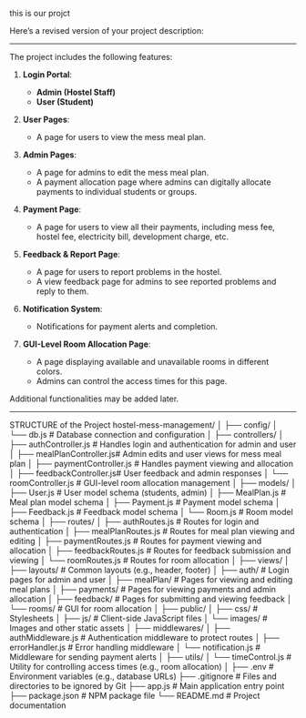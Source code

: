 this is our projct

Here’s a revised version of your project description:

---

The project includes the following features:

1. **Login Portal**:
   - **Admin (Hostel Staff)**
   - **User (Student)**

2. **User Pages**:
   - A page for users to view the mess meal plan.

3. **Admin Pages**:
   - A page for admins to edit the mess meal plan.
   - A payment allocation page where admins can digitally allocate payments to individual students or groups.

4. **Payment Page**:
   - A page for users to view all their payments, including mess fee, hostel fee, electricity bill, development charge, etc.

5. **Feedback & Report Page**:
   - A page for users to report problems in the hostel.
   - A view feedback page for admins to see reported problems and reply to them.

6. **Notification System**:
   - Notifications for payment alerts and completion.

7. **GUI-Level Room Allocation Page**:
   - A page displaying available and unavailable rooms in different colors.
   - Admins can control the access times for this page.

Additional functionalities may be added later.

---

STRUCTURE of the Project
hostel-mess-management/
│
├── config/
│   └── db.js                # Database connection and configuration
│
├── controllers/
│   ├── authController.js    # Handles login and authentication for admin and user
│   ├── mealPlanController.js# Admin edits and user views for mess meal plan
│   ├── paymentController.js # Handles payment viewing and allocation
│   ├── feedbackController.js# User feedback and admin responses
│   └── roomController.js    # GUI-level room allocation management
│
├── models/
│   ├── User.js              # User model schema (students, admin)
│   ├── MealPlan.js          # Meal plan model schema
│   ├── Payment.js           # Payment model schema
│   ├── Feedback.js          # Feedback model schema
│   └── Room.js              # Room model schema
│
├── routes/
│   ├── authRoutes.js        # Routes for login and authentication
│   ├── mealPlanRoutes.js    # Routes for meal plan viewing and editing
│   ├── paymentRoutes.js     # Routes for payment viewing and allocation
│   ├── feedbackRoutes.js    # Routes for feedback submission and viewing
│   └── roomRoutes.js        # Routes for room allocation
│
├── views/
│   ├── layouts/             # Common layouts (e.g., header, footer)
│   ├── auth/                # Login pages for admin and user
│   ├── mealPlan/            # Pages for viewing and editing meal plans
│   ├── payments/            # Pages for viewing payments and admin allocation
│   ├── feedback/            # Pages for submitting and viewing feedback
│   └── rooms/               # GUI for room allocation
│
├── public/
│   ├── css/                 # Stylesheets
│   ├── js/                  # Client-side JavaScript files
│   └── images/              # Images and other static assets
│
├── middlewares/
│   ├── authMiddleware.js    # Authentication middleware to protect routes
│   ├── errorHandler.js      # Error handling middleware
│   └── notification.js      # Middleware for sending payment alerts
│
├── utils/
│   └── timeControl.js       # Utility for controlling access times (e.g., room allocation)
│
├── .env                     # Environment variables (e.g., database URLs)
├── .gitignore               # Files and directories to be ignored by Git
├── app.js                   # Main application entry point
├── package.json             # NPM package file
└── README.md                # Project documentation